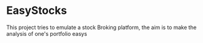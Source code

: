 # EasyStocks
This project tries to emulate a stock Broking platform, the aim is to make the analysis of one's portfolio easys
